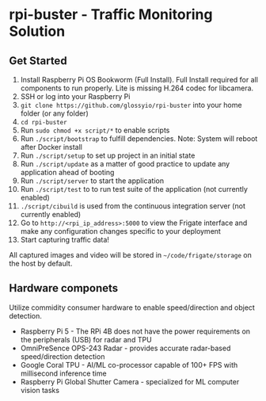 # rpi-buster - Traffic Monitoring Solution

## Get Started
1. Install Raspberry Pi OS Bookworm (Full Install). Full Install required for all components to run properly. Lite is missing H.264 codec for libcamera.
1. SSH or log into your Raspberry Pi
1. `git clone https://github.com/glossyio/rpi-buster` into your home folder (or any folder)
1. `cd rpi-buster` 
1. Run `sudo chmod +x script/*` to enable scripts
1. Run `./script/bootstrap` to fulfill dependencies. Note: System will reboot after Docker install
1. Run `./script/setup` to set up project in an initial state
1. Run `./script/update` as a matter of good practice to update any application ahead of booting
1. Run `./script/server` to start the application
1. Run `./script/test` to to run test suite of the application (not currently enabled)
1. `./script/cibuild` is used from the continuous integration server (not currently enabled)
1. Go to `http://<rpi_ip_address>:5000` to view the Frigate interface and make any configuration changes specific to your deployment
1. Start capturing traffic data!

All captured images and video will be stored in `~/code/frigate/storage` on the host by default.

## Hardware componets
Utilize commidity consumer hardware to enable speed/direction and object detection.

- Raspberry Pi 5 - The RPi 4B does not have the power requirements on the peripherals (USB) for radar and TPU
- OmniPreSence OPS-243 Radar - provides accurate radar-based speed/direction detection
- Google Coral TPU - AI/ML co-processor capable of 100+ FPS with millisecond inference time
- Raspberry Pi Global Shutter Camera - specialized for ML computer vision tasks
